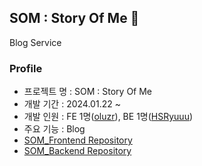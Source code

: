 ## SOM : Story Of Me 📖
Blog Service

### Profile
- 프로젝트 명 : SOM : Story Of Me
- 개발 기간 : 2024.01.22 ~
- 개발 인원 : FE 1명([oluzr](https://github.com/oluzr)), BE 1명([HSRyuuu](https://github.com/HSRyuuu))
- 주요 기능 : Blog
- [SOM_Frontend Repository](https://github.com/LeeAndRyu/SOM_FE)  
- [SOM_Backend Repository](https://github.com/LeeAndRyu/SOM_BE)  

<!--

**Here are some ideas to get you started:**

🙋‍♀️ A short introduction - what is your organization all about?
🌈 Contribution guidelines - how can the community get involved?
👩‍💻 Useful resources - where can the community find your docs? Is there anything else the community should know?
🍿 Fun facts - what does your team eat for breakfast?
🧙 Remember, you can do mighty things with the power of [Markdown](https://docs.github.com/github/writing-on-github/getting-started-with-writing-and-formatting-on-github/basic-writing-and-formatting-syntax)
-->
